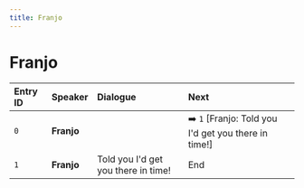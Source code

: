 ```yaml
---
title: Franjo
---
```


# Franjo


| Entry ID | Speaker | Dialogue | Next |
| :------- | :------ | :------- | :------------ |
| `0` | **Franjo** |  | ➡️ `1` \[Franjo: Told you I'd get you there in time\!\] |
| `1` | **Franjo** | Told you I'd get you there in time\! | End |
